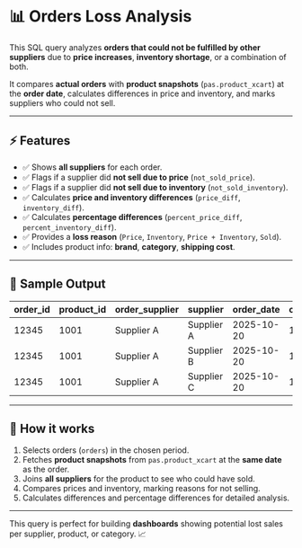 # 📊 Orders Loss Analysis

This SQL query analyzes **orders that could not be fulfilled by other suppliers** due to **price increases**, **inventory shortage**, or a combination of both.  

It compares **actual orders** with **product snapshots** (`pas.product_xcart`) at the **order date**, calculates differences in price and inventory, and marks suppliers who could not sell.  

---

## ⚡ Features

- ✅ Shows **all suppliers** for each order.  
- ✅ Flags if a supplier did **not sell due to price** (`not_sold_price`).  
- ✅ Flags if a supplier did **not sell due to inventory** (`not_sold_inventory`).  
- ✅ Calculates **price and inventory differences** (`price_diff`, `inventory_diff`).  
- ✅ Calculates **percentage differences** (`percent_price_diff`, `percent_inventory_diff`).  
- ✅ Provides a **loss reason** (`Price`, `Inventory`, `Price + Inventory`, `Sold`).  
- ✅ Includes product info: **brand**, **category**, **shipping cost**.  

---

## 📖 Sample Output

| order_id | product_id | order_supplier | supplier   | order_date  | order_price | order_quantity | product_price | product_inventory | product_shipping_cost | brand   | category   | not_sold_price | not_sold_inventory | price_diff | inventory_diff | percent_price_diff | percent_inventory_diff | loss_reason       |
|----------|------------|----------------|-----------|------------|-------------|----------------|---------------|-----------------|---------------------|--------|------------|----------------|------------------|------------|----------------|------------------|----------------------|-----------------|
| 12345    | 1001       | Supplier A     | Supplier A | 2025-10-20 | 1000        | 10             | 1000          | 10              | 50                  | BrandX | Category1  | 0              | 0                | 0          | 0              | 0.00             | 0.00                 | Sold            |
| 12345    | 1001       | Supplier A     | Supplier B | 2025-10-20 | 1000        | 10             | 1050          | 8               | 55                  | BrandX | Category1  | 1              | 1                | 50         | -2             | 5.00             | -20.00               | Price + Inventory|
| 12345    | 1001     | Supplier A     | Supplier C | 2025-10-20 | 1000        | 10             | 950           | 0               | 45                  | BrandX | Category1  | 0              | 1                | -50        | -10            | -5.00            | -100.00              | Inventory       |

---

## 🚀 How it works

1. Selects orders (`orders`) in the chosen period.  
2. Fetches **product snapshots** from `pas.product_xcart` at the **same date** as the order.  
3. Joins **all suppliers** for the product to see who could have sold.  
4. Compares prices and inventory, marking reasons for not selling.  
5. Calculates differences and percentage differences for detailed analysis.  

---

This query is perfect for building **dashboards** showing potential lost sales per supplier, product, or category. 📈
